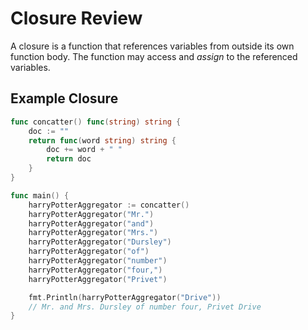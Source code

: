 # Closure Review

A closure is a function that references variables from outside its own function body. The function may access and *assign* to the referenced variables.

## Example Closure

```go
func concatter() func(string) string {
	doc := ""
	return func(word string) string {
		doc += word + " "
		return doc
	}
}

func main() {
	harryPotterAggregator := concatter()
	harryPotterAggregator("Mr.")
	harryPotterAggregator("and")
	harryPotterAggregator("Mrs.")
	harryPotterAggregator("Dursley")
	harryPotterAggregator("of")
	harryPotterAggregator("number")
	harryPotterAggregator("four,")
	harryPotterAggregator("Privet")

	fmt.Println(harryPotterAggregator("Drive"))
	// Mr. and Mrs. Dursley of number four, Privet Drive
}
```
